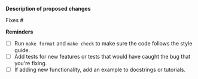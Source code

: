 <!-- Please describe changes proposed and **why** you made them. If unsure, open an issue first so we can discuss. -->
<!-- If fixing an issue, put the issue number after the # below (no spaces). Github will automatically close it when this gets merged. -->
**Description of proposed changes**



Fixes #


**Reminders**

- [ ] Run `make format` and `make check` to make sure the code follows the style guide.
- [ ] Add tests for new features or tests that would have caught the bug that you're fixing.
- [ ] If adding new functionality, add an example to docstrings or tutorials.
